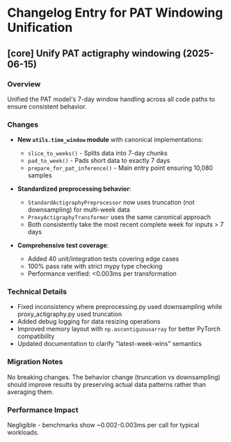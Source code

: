 # Changelog Entry for PAT Windowing Unification

## [core] Unify PAT actigraphy windowing (2025-06-15)

### Overview
Unified the PAT model's 7-day window handling across all code paths to ensure consistent behavior.

### Changes
- **New `utils.time_window` module** with canonical implementations:
  - `slice_to_weeks()` - Splits data into 7-day chunks
  - `pad_to_week()` - Pads short data to exactly 7 days  
  - `prepare_for_pat_inference()` - Main entry point ensuring 10,080 samples

- **Standardized preprocessing behavior**:
  - `StandardActigraphyPreprocessor` now uses truncation (not downsampling) for multi-week data
  - `ProxyActigraphyTransformer` uses the same canonical approach
  - Both consistently take the most recent complete week for inputs > 7 days

- **Comprehensive test coverage**:
  - Added 40 unit/integration tests covering edge cases
  - 100% pass rate with strict mypy type checking
  - Performance verified: <0.003ms per transformation

### Technical Details
- Fixed inconsistency where preprocessing.py used downsampling while proxy_actigraphy.py used truncation
- Added debug logging for data resizing operations
- Improved memory layout with `np.ascontiguousarray` for better PyTorch compatibility
- Updated documentation to clarify "latest-week-wins" semantics

### Migration Notes
No breaking changes. The behavior change (truncation vs downsampling) should improve results by preserving actual data patterns rather than averaging them.

### Performance Impact
Negligible - benchmarks show ~0.002-0.003ms per call for typical workloads.